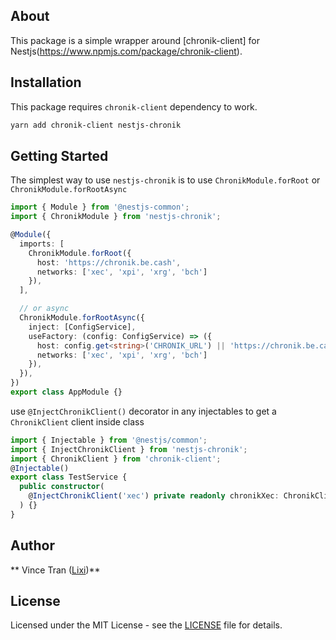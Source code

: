 ## About

This package is a simple wrapper around [chronik-client] for Nestjs(https://www.npmjs.com/package/chronik-client).


## Installation

This package requires `chronik-client` dependency to work.

```bash
yarn add chronik-client nestjs-chronik
```

## Getting Started

The simplest way to use `nestjs-chronik` is to use `ChronikModule.forRoot` or `ChronikModule.forRootAsync`

```typescript
import { Module } from '@nestjs-common';
import { ChronikModule } from 'nestjs-chronik';

@Module({
  imports: [
    ChronikModule.forRoot({
      host: 'https://chronik.be.cash',
      networks: ['xec', 'xpi', 'xrg', 'bch']
    }),
  ],

  // or async
  ChronikModule.forRootAsync({
    inject: [ConfigService],
    useFactory: (config: ConfigService) => ({
      host: config.get<string>('CHRONIK_URL') || 'https://chronik.be.cash',
      networks: ['xec', 'xpi', 'xrg', 'bch']
    }),
  }),
})
export class AppModule {}
```

use `@InjectChronikClient()` decorator in any injectables to get a `ChronikClient` client inside class

```typescript
import { Injectable } from '@nestjs/common';
import { InjectChronikClient } from 'nestjs-chronik';
import { ChronikClient } from 'chronik-client';
@Injectable()
export class TestService {
  public constructor(
    @InjectChronikClient('xec') private readonly chronikXec: ChronikClient,
  ) {}
}
```


## Author

** Vince Tran ([Lixi](https://lixi.social/profile/lotus_16PSJMhnYSpfkeNLMjZVdyoLZ9wbk4CcQGFhaaw2Z))**

## License

Licensed under the MIT License - see the [LICENSE](LICENSE) file for details.
